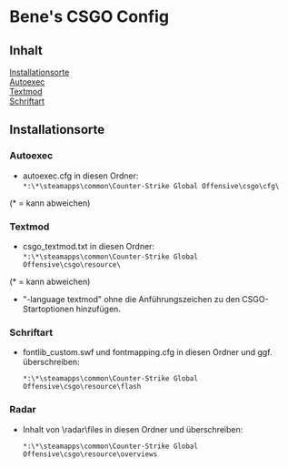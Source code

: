 # Bene's CSGO Config

## Inhalt
[Installationsorte](https://github.com/Bene-GG/bene-cfg#installationsorte)  
[Autoexec](https://github.com/Bene-GG/bene-cfg#autoexec)  
[Textmod](https://github.com/Bene-GG/bene-cfg#textmod)  
[Schriftart](https://github.com/Bene-GG/bene-cfg#schriftart)

## Installationsorte
### Autoexec
  
* autoexec.cfg in diesen Ordner:  
  `*:\*\steamapps\common\Counter-Strike Global Offensive\csgo\cfg\`
  
(* = kann abweichen)
### Textmod

* csgo_textmod.txt in diesen Ordner:  
  `*:\*\steamapps\common\Counter-Strike Global Offensive\csgo\resource\`
  
(* = kann abweichen)

* "-language textmod" ohne die Anführungszeichen zu den CSGO-Startoptionen hinzufügen.

### Schriftart

* fontlib_custom.swf und fontmapping.cfg in diesen Ordner und ggf. überschreiben:

  `*:\*\steamapps\common\Counter-Strike Global Offensive\csgo\resource\flash`

### Radar
* Inhalt von \radar\files in diesen Ordner und überschreiben:

  `*:\*\steamapps\common\Counter-Strike Global Offensive\csgo\resource\overviews`